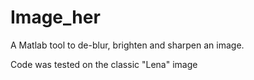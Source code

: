 # Image_her

A Matlab tool to de-blur, brighten and sharpen an image.

Code was tested on the classic "Lena" image
